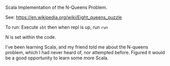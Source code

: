 Scala Implementation of the N-Queens Problem.

See:  https://en.wikipedia.org/wiki/Eight_queens_puzzle

To run:  Execute `sbt` then when repl is up, run `run`

N is set within the code.



I've been learning Scala, and my friend told me about the N-queens problem, which I had never heard of, nor attempted before.
Figured it would be a good opportunity to learn some more Scala.